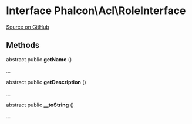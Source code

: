 # Interface **Phalcon\\Acl\\RoleInterface**

<a href="https://github.com/phalcon/cphalcon/blob/master/phalcon/acl/roleinterface.zep" class="btn btn-default btn-sm">Source on GitHub</a>

## Methods

abstract public **getName** ()

...

abstract public **getDescription** ()

...

abstract public **__toString** ()

...